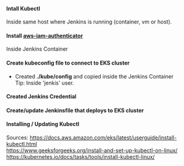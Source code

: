 #### Intall Kubectl  
Inside same host where Jenkins is running (container, vm or host).

#### Install [aws-iam-authenticator](AWS\aws-iam-authenticator.md)
Inside Jenkins Container

#### Create **kubeconfig file** to connect to EKS cluster
* Created **./kube/config** and copied inside the Jenkins Container  
Tip: Inside 'jenkis' user.

#### Created Jenkins Credential 
#### Create/update **Jenkinsfile** that deploys to EKS cluster



#### Installing / Updating Kubectl

Sources:
https://docs.aws.amazon.com/eks/latest/userguide/install-kubectl.html  
https://www.geeksforgeeks.org/install-and-set-up-kubectl-on-linux/  
https://kubernetes.io/docs/tasks/tools/install-kubectl-linux/  
